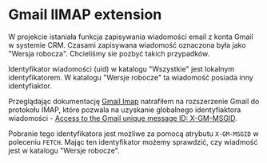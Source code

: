 # Gmail lIMAP extension

W projekcie istaniała funkcja zapisywania wiadomości email z konta Gmail w systemie CRM.
Czasami zapisywana wiadomość oznaczona była jako "Wersja robocza".
Chcieliśmy sie pozbyć takich przypadków.

Identyfikator wiadomości (uid) w katalogu "Wszystkie" jest lokalnym identyfikatorem.
W katalogu "Wersje robocze" ta wiadomość posiada inny identyfiaktor.

Przeglądając dokumentację [Gmail Imap](https://developers.google.com/gmail/imap/imap-extensions)
natrafiłem na rozszerzenie Gmail do protokołu IMAP, które pozwala na uzyskanie globalnego identyfiaktora wiadomości -
[Access to the Gmail unique message ID: X-GM-MSGID](https://developers.google.com/gmail/imap/imap-extensions#access_to_the_unique_message_id_x-gm-msgid).

Pobranie tego identyfikatora jest możliwe za pomocą atrybutu `X-GM-MSGID` w poleceniu `FETCH`.
Mając ten identyfikator możemy sprawdzić, czy wiadmość jest w katalogu "Wersje robocze".

